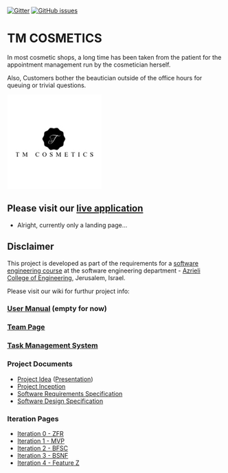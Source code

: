 
[![Gitter](https://badges.gitter.im/Join%20Chat.svg)](https://gitter.im/jce-il/group_project)
[![GitHub issues](https://img.shields.io/github/issues/jce-il/TM-COSMETICS.svg?style=flat)](https://github.com/Rut-B/TM-COSMETICS/issues)

# TM COSMETICS

In most cosmetic shops, a long time has been taken from the patient for the appointment management run by the cosmetician herself.

Also, Customers bother the beautician outside of the office hours for queuing or trivial questions.


![project logo (this one for is taken from basecamp - a project management service)](https://github.com/Rut-B/new-idea/blob/master/LogoSample_ByTailorBrands.jpg)


## Please visit our [live application](https://github.com/TamarKl/exe1/tree/master/src/index.html)
- Alright, currently only a landing page...


## Disclaimer
This project is developed as part of the requirements for a [software engineering course](https://github.com/jce-il/se-class/wiki) at the software engineering department - [Azrieli College of Engineering](http://www.jce.ac.il/), Jerusalem, Israel.

Please visit our wiki for furthur project info: 

### [User Manual](../../wiki/user-manual) (empty for now)

### [Team Page](../../wiki/team)
### [Task Management System](https://github.com/Rut-B/TM-COSMETICS/issues)

### Project Documents
- [Project Idea](//github.com/jce-il/se-class/blob/master/ideas/2018/TM%20COSMETICS.docx) ([Presentation](https://github.com/jce-il/se-class/blob/master/ideas/2018/TM%20COSMETICS.pptx))
- [Project Inception](../../wiki/inception)
- [Software Requirements Specification](../../wiki/srs)
- [Software Design Specification](../../wiki/sds)

### Iteration Pages
- [Iteration 0 - ZFR](../../wiki/iter0-zfr)
- [Iteration 1 - MVP](https://github.com/Rut-B/TM-COSMETICS/wiki/MVP-iter-1)
- [Iteration 2 - BFSC](https://github.com/Rut-B/TM-COSMETICS/wiki/Iter-2--Basic-Functional-Customers-Side-BFCS)
- [Iteration 3 - BSNF](https://github.com/Rut-B/TM-COSMETICS/wiki/iter3--BSFS-summery)
- [Iteration 4 - Feature Z]()



